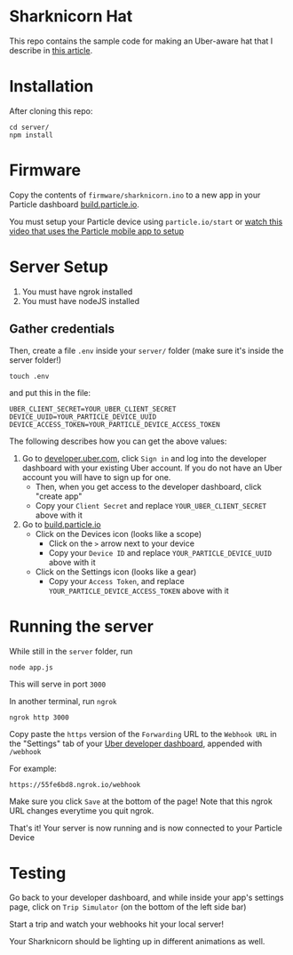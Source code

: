 # Sharknicorn Hat
This repo contains the sample code for making an Uber-aware hat that I describe in [this article](https://medium.com/@charlyn/12-months-of-makes-88bc288d41df).

# Installation

After cloning this repo:
```
cd server/
npm install
```

# Firmware

Copy the contents of `firmware/sharknicorn.ino` to a new app in your Particle dashboard [build.particle.io](https://build.particle.io).

You must setup your Particle device using `particle.io/start` or [watch this video that uses the Particle mobile app to setup](https://vimeo.com/178282058)

# Server Setup

1. You must have ngrok installed
2. You must have nodeJS installed

## Gather credentials
Then, create a file `.env` inside your `server/` folder (make sure it's inside the server folder!)
```
touch .env
```
and put this in the file:
```
UBER_CLIENT_SECRET=YOUR_UBER_CLIENT_SECRET
DEVICE_UUID=YOUR_PARTICLE_DEVICE_UUID
DEVICE_ACCESS_TOKEN=YOUR_PARTICLE_DEVICE_ACCESS_TOKEN
```
The following describes how you can get the above values:
1. Go to [developer.uber.com](http://developer.uber.com/), click `Sign in` and log into the developer dashboard with your existing Uber account. If you do not have an Uber account you will have to sign up for one.
    - Then, when you get access to the developer dashboard, click "create app"
    - Copy your `Client Secret` and replace `YOUR_UBER_CLIENT_SECRET` above with it
2. Go to [build.particle.io](https://build.particle.io/)
    - Click on the Devices icon (looks like a scope)
      - Click on the `>` arrow next to your device
      - Copy your `Device ID` and replace `YOUR_PARTICLE_DEVICE_UUID` above with it
    - Click on the Settings icon (looks like a gear)
      - Copy your `Access Token`, and replace `YOUR_PARTICLE_DEVICE_ACCESS_TOKEN` above with it




# Running the server

While still in the `server` folder, run
```
node app.js
```
This will serve in port `3000`

In another terminal, run `ngrok`
```
ngrok http 3000
```

Copy paste the `https` version of the `Forwarding` URL to the `Webhook URL` in the "Settings" tab of your [Uber developer dashboard](https://developer.uber.com/dashboard), appended with `/webhook`

For example:
```
https://55fe6bd8.ngrok.io/webhook
```
Make sure you click `Save` at the bottom of the page! Note that this ngrok URL changes everytime you quit ngrok.

That's it! Your server is now running and is now connected to your Particle Device

# Testing

Go back to your developer dashboard, and while inside your app's settings page, click on `Trip Simulator` (on the bottom of the left side bar)

Start a trip and watch your webhooks hit your local server!

Your Sharknicorn should be lighting up in different animations as well.
